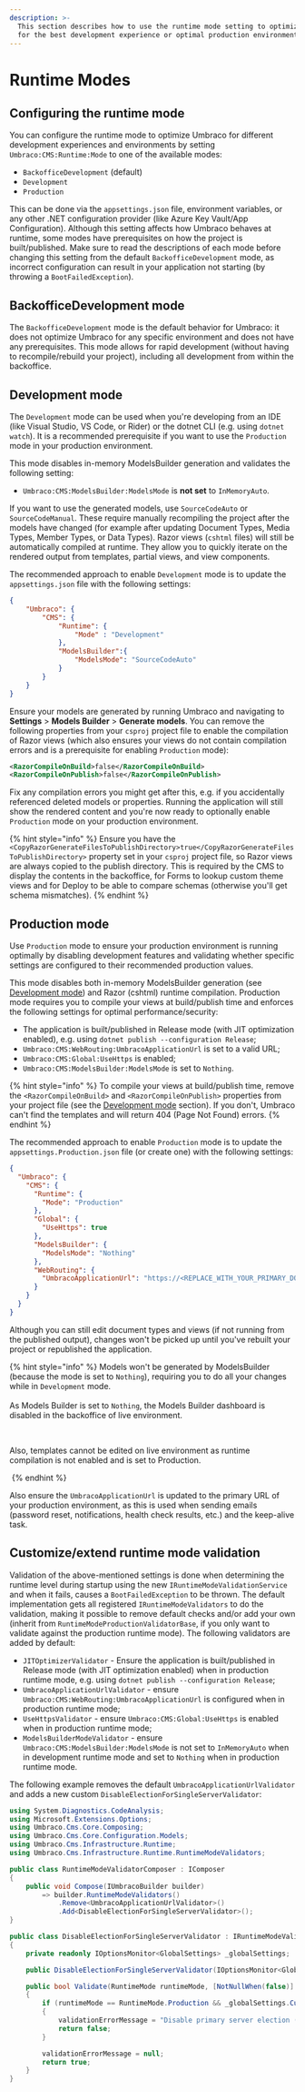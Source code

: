 ```yaml
---
description: >-
  This section describes how to use the runtime mode setting to optimize Umbraco
  for the best development experience or optimal production environment.
---
```


# Runtime Modes

## Configuring the runtime mode

You can configure the runtime mode to optimize Umbraco for different development experiences and environments by setting `Umbraco:CMS:Runtime:Mode` to one of the available modes:

* `BackofficeDevelopment` (default)
* `Development`
* `Production`

This can be done via the `appsettings.json` file, environment variables, or any other .NET configuration provider (like Azure Key Vault/App Configuration). Although this setting affects how Umbraco behaves at runtime, some modes have prerequisites on how the project is built/published. Make sure to read the descriptions of each mode before changing this setting from the default `BackofficeDevelopment` mode, as incorrect configuration can result in your application not starting (by throwing a `BootFailedException`).

## BackofficeDevelopment mode

The `BackofficeDevelopment` mode is the default behavior for Umbraco: it does not optimize Umbraco for any specific environment and does not have any prerequisites. This mode allows for rapid development (without having to recompile/rebuild your project), including all development from within the backoffice.

## Development mode

The `Development` mode can be used when you're developing from an IDE (like Visual Studio, VS Code, or Rider) or the dotnet CLI (e.g. using `dotnet watch`). It is a recommended prerequisite if you want to use the `Production` mode in your production environment.

This mode disables in-memory ModelsBuilder generation and validates the following setting:

* `Umbraco:CMS:ModelsBuilder:ModelsMode` is **not set** to `InMemoryAuto`.

If you want to use the generated models, use `SourceCodeAuto` or `SourceCodeManual`. These require manually recompiling the project after the models have changed (for example after updating Document Types, Media Types, Member Types, or Data Types). Razor views (`cshtml` files) will still be automatically compiled at runtime. They allow you to quickly iterate on the rendered output from templates, partial views, and view components.

The recommended approach to enable `Development` mode is to update the `appsettings.json` file with the following settings:

```json
{
    "Umbraco": {
        "CMS": {
            "Runtime": {
                "Mode" : "Development"
            },
            "ModelsBuilder":{
                "ModelsMode": "SourceCodeAuto"
            }
        }
    }
}
```

Ensure your models are generated by running Umbraco and navigating to **Settings** > **Models Builder** > **Generate models**. You can remove the following properties from your `csproj` project file to enable the compilation of Razor views (which also ensures your views do not contain compilation errors and is a prerequisite for enabling `Production` mode):

```xml
<RazorCompileOnBuild>false</RazorCompileOnBuild>
<RazorCompileOnPublish>false</RazorCompileOnPublish>
```

Fix any compilation errors you might get after this, e.g. if you accidentally referenced deleted models or properties. Running the application will still show the rendered content and you're now ready to optionally enable `Production` mode on your production environment.

{% hint style="info" %}
Ensure you have the `<CopyRazorGenerateFilesToPublishDirectory>true</CopyRazorGenerateFilesToPublishDirectory>` property set in your `csproj` project file, so Razor views are always copied to the publish directory. This is required by the CMS to display the contents in the backoffice, for Forms to lookup custom theme views and for Deploy to be able to compare schemas (otherwise you'll get schema mismatches).
{% endhint %}

## Production mode

Use `Production` mode to ensure your production environment is running optimally by disabling development features and validating whether specific settings are configured to their recommended production values.

This mode disables both in-memory ModelsBuilder generation (see [Development mode](runtime-modes.md#development-mode)) and Razor (cshtml) runtime compilation. Production mode requires you to compile your views at build/publish time and enforces the following settings for optimal performance/security:

* The application is built/published in Release mode (with JIT optimization enabled), e.g. using `dotnet publish --configuration Release`;
* `Umbraco:CMS:WebRouting:UmbracoApplicationUrl` is set to a valid URL;
* `Umbraco:CMS:Global:UseHttps` is enabled;
* `Umbraco:CMS:ModelsBuilder:ModelsMode` is set to `Nothing`.

{% hint style="info" %}
To compile your views at build/publish time, remove the `<RazorCompileOnBuild>` and `<RazorCompileOnPublish>` properties from your project file (see the [Development mode](runtime-modes.md#development-mode) section). If you don't, Umbraco can't find the templates and will return 404 (Page Not Found) errors.
{% endhint %}

The recommended approach to enable `Production` mode is to update the `appsettings.Production.json` file (or create one) with the following settings:

```json
{
  "Umbraco": {
    "CMS": {
      "Runtime": {
        "Mode": "Production"
      },
      "Global": {
        "UseHttps": true
      },
      "ModelsBuilder": {
        "ModelsMode": "Nothing"
      },
      "WebRouting": {
        "UmbracoApplicationUrl": "https://<REPLACE_WITH_YOUR_PRIMARY_DOMAIN>/"
      }
    }
  }
}
```

Although you can still edit document types and views (if not running from the published output), changes won't be picked up until you've rebuilt your project or republished the application.

{% hint style="info" %}
Models won't be generated by ModelsBuilder (because the mode is set to `Nothing`), requiring you to do all your changes while in `Development` mode.\
\
As Models Builder is set to `Nothing`, the Models Builder dashboard is disabled in the backoffice of live environment.&#x20;

<img src="../../../.gitbook/assets/ModelsBuilderDisabledOnProduction.png" alt="" data-size="original">

\
Also, templates cannot be edited on live environment as runtime compilation is not enabled and is set to Production.

<img src="../../../.gitbook/assets/TemplatedCannotBeEditedWhenRuntimeIsProduction.png" alt="" data-size="original">
{% endhint %}

Also ensure the `UmbracoApplicationUrl` is updated to the primary URL of your production environment, as this is used when sending emails (password reset, notifications, health check results, etc.) and the keep-alive task.

## Customize/extend runtime mode validation

Validation of the above-mentioned settings is done when determining the runtime level during startup using the new `IRuntimeModeValidationService` and when it fails, causes a `BootFailedException` to be thrown. The default implementation gets all registered `IRuntimeModeValidators` to do the validation, making it possible to remove default checks and/or add your own (inherit from `RuntimeModeProductionValidatorBase`, if you only want to validate against the production runtime mode). The following validators are added by default:

* `JITOptimizerValidator` - Ensure the application is built/published in Release mode (with JIT optimization enabled) when in production runtime mode, e.g. using `dotnet publish --configuration Release`;
* `UmbracoApplicationUrlValidator` - ensure `Umbraco:CMS:WebRouting:UmbracoApplicationUrl` is configured when in production runtime mode;
* `UseHttpsValidator` - ensure `Umbraco:CMS:Global:UseHttps` is enabled when in production runtime mode;
* `ModelsBuilderModeValidator` - ensure `Umbraco:CMS:ModelsBuilder:ModelsMode` is not set to `InMemoryAuto` when in development runtime mode and set to `Nothing` when in production runtime mode.

The following example removes the default `UmbracoApplicationUrlValidator` and adds a new custom `DisableElectionForSingleServerValidator`:

```csharp
using System.Diagnostics.CodeAnalysis;
using Microsoft.Extensions.Options;
using Umbraco.Cms.Core.Composing;
using Umbraco.Cms.Core.Configuration.Models;
using Umbraco.Cms.Infrastructure.Runtime;
using Umbraco.Cms.Infrastructure.Runtime.RuntimeModeValidators;

public class RuntimeModeValidatorComposer : IComposer
{
    public void Compose(IUmbracoBuilder builder)
        => builder.RuntimeModeValidators()
            .Remove<UmbracoApplicationUrlValidator>()
            .Add<DisableElectionForSingleServerValidator>();
}

public class DisableElectionForSingleServerValidator : IRuntimeModeValidator
{
    private readonly IOptionsMonitor<GlobalSettings> _globalSettings;

    public DisableElectionForSingleServerValidator(IOptionsMonitor<GlobalSettings> globalSettings) => _globalSettings = globalSettings;

    public bool Validate(RuntimeMode runtimeMode, [NotNullWhen(false)] out string? validationErrorMessage)
    {
        if (runtimeMode == RuntimeMode.Production && _globalSettings.CurrentValue.DisableElectionForSingleServer == false)
        {
            validationErrorMessage = "Disable primary server election (and support for load balancing) to improve startup performance.";
            return false;
        }

        validationErrorMessage = null;
        return true;
    }
}
```
